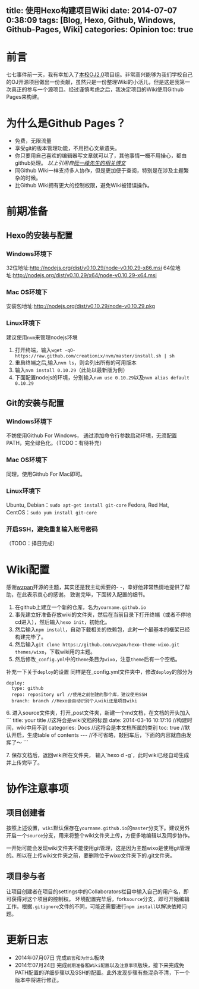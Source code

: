 title: 使用Hexo构建项目Wiki
date: 2014-07-07 0:38:09
tags: [Blog, Hexo, Github, Windows, Github-Pages, Wiki]
categories: Opinion
toc: true
---
# 前言
七七事件前一天，我有幸加入了[本校OJ2.0](https://github.com/cugbacm/oj)项目组。非常高兴能够为我们学校自己的OJ开源项目做出一份贡献，虽然只是一份整理Wiki的小活儿，但是这是我第一次真正的参与一个源项目。经过谨慎考虑之后，我决定项目的Wiki使用Github Pages来构建。

<!-- more -->

# 为什么是Github Pages？
- 免费，无限流量
- 享受git的版本管理功能，不用担心文章遗失。
- 你只要用自己喜欢的编辑器写文章就可以了，其他事情一概不用操心，都由github处理。
*以上引用自[阮一峰先生的相关博文](http://www.ruanyifeng.com/blog/2012/08/blogging_with_jekyll.html)*
- 同Github Wiki一样支持多人协作，但是更加便于查阅，特别是在涉及主题繁杂的时候。
- 比Github Wiki拥有更大的控制权限，避免Wiki被错误操作。

# 前期准备
## Hexo的安装与配置
### Windows环境下
32位地址:<http://nodejs.org/dist/v0.10.29/node-v0.10.29-x86.msi>
64位地址:<http://nodejs.org/dist/v0.10.29/x64/node-v0.10.29-x64.msi>
### Mac OS环境下
安装包地址:http://nodejs.org/dist/v0.10.29/node-v0.10.29.pkg
### Linux环境下
建议使用`nvm`来管理nodejs环境
1. 打开终端，输入`wget -qO- https://raw.github.com/creationix/nvm/master/install.sh | sh`
2. 重启终端之后,输入`nvm ls`，则会列出所有的可用版本
3. 输入`nvm install 0.10.29`（此处以最新版为例）
4. 下面配置nodejs的环境，分别输入`nvm use 0.10.29`以及`nvm alias default 0.10.29`

## Git的安装与配置
### Windows环境下
不妨使用Github For Windows， 通过添加命令行参数启动环境，无须配置PATH，完全绿色化。（TODO：有待补充）
### Mac OS环境下
同理，使用Github For Mac即可。
### Linux环境下
Ubuntu, Debian：`sudo apt-get install git-core`
Fedora, Red Hat, CentOS：`sudo yum install git-core`
### 开启SSH，避免重复输入帐号密码
（TODO：择日完成）

# Wiki配置
感谢[wzpan](http://www.hahack.com/)开源的主题，其实还是我主动索要的- -，幸好他非常热情地提供了帮助，在此表示衷心的感谢。
致谢完毕，下面转入配置的细节。
1. 在github上建立一个新的仓库，名为`yourname.github.io`
2. 事先建立好准备存放wiki的文件夹，然后在当前目录下打开终端（或者不停地cd进入），然后输入`hexo init`，初始化。
3. 然后输入`npm install`，自动下载相关的依赖包，此时一个最基本的框架已经构建完毕了。
4. 然后输入`git clone https://github.com/wzpan/hexo-theme-wixo.git themes/wixo`，下载wiki用的主题。
5. 然后修改`_config.yml`中的`theme`条目为`wixo`，注意`theme`后有一个空格。
> 
补充一下关于`deploy`的设置
同样是在_config.yml文件夹中，修改`deploy`的部分为
```
deploy:
  type: github
  repo: repository url //使用之前创建的那个库，建议使用SSH
  branch: branch //Hexo会自动识别个人wiki还是项目wiki
```
<p>6. 进入source文件夹，打开_post文件夹，新建一个md文档，在文档的开头加入
```
title: your title //这将会是wiki文档的标题
date: 2014-03-16 10:17:16  //构建时间，wiki中用不到
categories: Docs //这将会是本文档所属的类别
toc: true //默认开启，生成table of contents
--- //不可省略，敲回车后，下面的内容就自由发挥了～
```

<p>7. 保存文档后，返回wiki所在文件夹， 输入`hexo d -g`，此时wiki已经自动生成并上传完毕了。

# 协作注意事项
## 项目创建者
按照上述设置，`wiki`默认保存在`yourname.github.io`的`master`分支下。建议另外开启一个`source`分支，用来将整个wiki文件夹上传，方便多地编辑以及同步协作。
> 
一开始可能会发现wiki文件夹不能使用git管理，这是因为主题wixo是使用git管理的。所以在上传wiki文件夹之前，要删除位于wixo文件夹下的.git文件夹。

## 项目参与者
让项目创建者在项目的settings中的Collaborators栏目中输入自己的用户名，即可获得对这个项目的控制权。
环境配置完毕后，fork`source`分支，即可开始编辑工作。根据`.gitignore`文件的不同，可能还需要进行`npm install`以解决依赖问题。

# 更新日志
- 2014年07月07日 完成`前言`和`为什么`板块
- 2014年07月24日 完成`前期准备`和`Wiki配置`以及`注意事项`版块，接下来完成免PATH配置的详细步骤以及SSH的配置。此外发现步骤有些混杂不清，下一个版本中将进行修正。